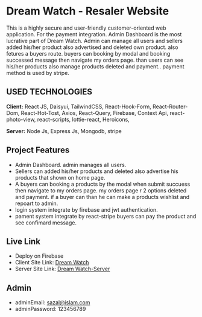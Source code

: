 # Dream Watch - Resaler Website

This is a highly secure and user-friendly customer-oriented web application. For the payment integration. Admin Dashboard is the most lucrative part of Dream Watch. Admin can manage all users and sellers added his/her product also advertised and deleted own product.
also fetures a buyers route. buyers can booking by modal and booking successed message then navigate my orders page. than users can see his/her products also manage products deleted and payment.. payment method is used by stripe.

## USED TECHNOLOGIES

**Client:** React JS, Daisyui, TailwindCSS, React-Hook-Form, React-Router-Dom, React-Hot-Tost, Axios, React-Query, Firebase, Context Api, react-photo-view, react-scripts, lottie-react, Heroicons,

**Server:** Node Js, Express Js, Mongodb, stripe

## Project Features

- Admin Dashboard. admin manages all users.
- Sellers can added his/her products and deleted also advertise his products that shown on home page.
- A buyers can booking a products by the modal when submit succuess then navigate to my orders page. my orders page r 2 options deleted and payment. if a buyer can than he can make a products wishlist and repoart to admin.
- login system integrate by firebase and jwt authentication.
- pament system integrate by react-stripe buyers can pay the product and see confimard message.

## Live Link

- Deploy on Firebase
- Client Site Link: [Dream Watch](https://dream-watch-813a8.web.app/)
- Server Site Link: [Dream Watch-Server](https://dream-watch-server.vercel.app/)

## Admin

- adminEmail: sazal@islam.com
- adminPassword: 123456789
